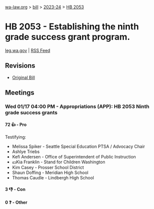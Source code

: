 [wa-law.org](/) > [bill](/bill/) > [2023-24](/bill/2023-24/) > [HB 2053](/bill/2023-24/hb/2053/)

# HB 2053 - Establishing the ninth grade success grant program.
[leg.wa.gov](https://app.leg.wa.gov/billsummary?BillNumber=2053&Year=2023&Initiative=false) | [RSS Feed](./rss.xml)

## Revisions
* [Original Bill](1/)

## Meetings
### Wed 01/17 04:00 PM - Appropriations (APP): HB 2053 Ninth grade success grants
#### 72 👍 - Pro
Testifying:
* Melissa Spiker - Seattle Special Education PTSA / Advocacy Chair
* Ashlye Triebs
* Kefi Andersen - Office of Superintendent of Public Instruction
* 💵Kia Franklin - Stand for Children Washington
* Kim Casey - Prosser School District
* Shaun Doffing - Meridian High School
* Thomas Caudle - Lindbergh High School

#### 3 👎 - Con

#### 0 ❓ - Other
